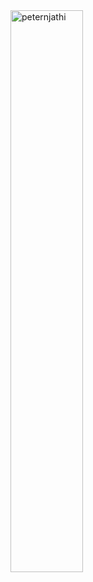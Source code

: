 <img width="48%" src="https://github-readme-stats.vercel.app/api?username=symonmuchemi&theme=react&hide_border=true&count_private=true&line_height=30&show_icons=true&custom_title=Github%20Stats&border_radius=10&bg_color=0D1117" alt="peternjathi" />
